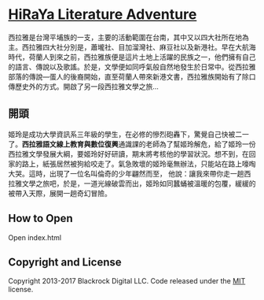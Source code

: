 ﻿# [HiRaYa Literature Adventure](./index.html)

西拉雅是台灣平埔族的一支，主要的活動範圍在台南，其中又以四大社所在地為主。西拉雅四大社分別是，蕭壠社、目加溜灣社、麻豆社以及新港社。早在大航海時代，荷蘭人到來之前，西拉雅族便是這片土地上活躍的民族之一，他們擁有自己的語言、傳說以及歌謠。於是，文學便如同呼氣般自然地發生於日常中。從西拉雅部落的傳說—蛋人的後裔開始，直至荷蘭人帶來新港文書，西拉雅族開始有了除口傳歷史外的方式。開啟了另一段西拉雅文學之旅...

## 開頭
姬玲是成功大學資訊系三年級的學生，在必修的慘烈砲轟下，驚覺自己快被二一了。**西拉雅語文線上教育與數位復興**通識課的老師為了幫姬玲解危，給了姬玲一份西拉雅文學發展大綱，要姬玲好好研讀，期末將考核他的學習狀況。想不到，在回家的路上，紙張居然被狗給咬走了。氣急敗壞的姬玲毫無辦法，只能站在路上嚎啕大哭。這時，出現了一位名叫倫奇的少年翩然而至，
他說：讓我來帶你走一趟西拉雅文學之旅吧，於是，一道光線破雲而出，姬玲如同蠶蛹被溫暖的包覆，緩緩的被帶入天際，展開一趟奇幻冒險。

## How to Open
Open index.html


## Copyright and License

Copyright 2013-2017 Blackrock Digital LLC. Code released under the [MIT](https://github.com/BlackrockDigital/startbootstrap-stylish-portfolio/blob/gh-pages/LICENSE) license.
